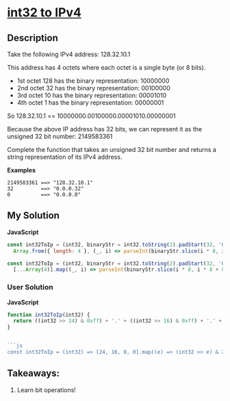 # [int32 to IPv4](https://www.codewars.com/kata/52e88b39ffb6ac53a400022e)

## Description

Take the following IPv4 address: 128.32.10.1

This address has 4 octets where each octet is a single byte (or 8 bits).

- 1st octet 128 has the binary representation: 10000000
- 2nd octet 32 has the binary representation: 00100000
- 3rd octet 10 has the binary representation: 00001010
- 4th octet 1 has the binary representation: 00000001

So 128.32.10.1 == 10000000.00100000.00001010.00000001

Because the above IP address has 32 bits, we can represent it as the unsigned 32 bit number: 2149583361

Complete the function that takes an unsigned 32 bit number and returns a string representation of its IPv4 address.

**Examples**

```
2149583361 ==> "128.32.10.1"
32         ==> "0.0.0.32"
0          ==> "0.0.0.0"
```

## My Solution

**JavaScript**

```js
const int32ToIp = (int32, binaryStr = int32.toString(2).padStart(32, '0')) =>
  Array.from({ length: 4 }, (_, i) => parseInt(binaryStr.slice(i * 8, i * 8 + 8), 2)).join('.');
```

```js
const int32ToIp = (int32, binaryStr = int32.toString(2).padStart(32, '0')) =>
  [...Array(4)].map((_, i) => parseInt(binaryStr.slice(i * 8, i * 8 + 8), 2)).join('.');
```

### User Solution

**JavaScript**

````js
function int32ToIp(int32) {
  return ((int32 >> 24) & 0xff) + '.' + ((int32 >> 16) & 0xff) + '.' + ((int32 >> 8) & 0xff) + '.' + (int32 & 0xff);
}


```js
const int32ToIp = (int32) => [24, 16, 8, 0].map((e) => (int32 >> e) & 255).join('.');
````

## Takeaways:

1. Learn bit operations!
